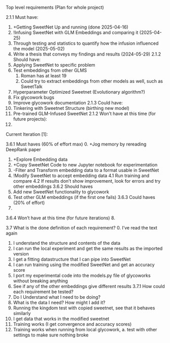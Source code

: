 Top level requirements (Plan for whole project)

2.1.1 Must have:
1.	+Getting SweetNet Up and running (done 2025-04-16)
2.	!Infusing SweetNet with GLM Embeddings and comparing it (2025-04-25)
3.	Through testing and statistics to quantify how the infusion influenced the model (2025-05-02)
4.	Write a thesis that conveys my findings and results (2024-05-29)
2.1.2 Should have:
5.	Applying SweetNet to specific problem 
6.	Test embeddings from other GLMS
    1. Roman has at least 19
    2. Could try to extract embeddings from other models as well, such as SweetTalk
7.	Hyperparameter Optimized Sweetnet (Evolutionary algorithm?)
8.	Fix glycowork bugs
9.	Improve glycowork documentation
2.1.3 Could have:
10.	Tinkering with Sweetnet Structure (birthing new model)
11. Pre-trained GLM-Infused SweetNet
2.1.2 Won’t have at this time (for future projects):
1.	



Current Iteration [1]:

3.6.1 Must haves (60% of effort max)
0.	+Jog memory by rereading DeepRank paper
1.	+Explore Embedding data
2.	+Copy SweetNet Code to new Jupyter notebook for experimentation
3.	-Filter and Transform embedding data to a format usable in SweetNet
4.	!Modify SweetNet to accept embedding data
    4.1	Run training and compare
    4.2	If results don’t show improvement, look for errors and try other embeddings
3.6.2 Should haves
5.	Add new SweetNet functionality to glycowork 
6.	Test other GLM embeddings (if the first one fails)
3.6.3 Could haves (20% of effort)
7.	
3.6.4 Won’t have at this time (for future iterations)
8.	


3.7 What is the done definition of each requirement? 
0.	I’ve read the text again
1.	I understand the structure and contents of the data
2.	I can run the local experiment and get the same results as the imported version
3.	I get a fitting datastructure that I can pipe into SweetNet
4.	I can run training using the modified SweetNet and get an accuracy score
5.	I port my experimental code into the models.py file of glycoworks without breaking anything
6.	See if any of the other embeddings give different results
3.7.1 How could each requirement be tested?
0.	Do I Understand what I need to be doing?
1.	What is the data I need? How might I add it?
2.	Running the kingdom test with copied sweetnet, see that it behaves similarly
3.	I get data that works in the modified sweetnet
4.	Training works (I get convergence and accuracy scores)
5.	Training works when running from local glycowork, 
a.	test with other settings to make sure nothing broke

